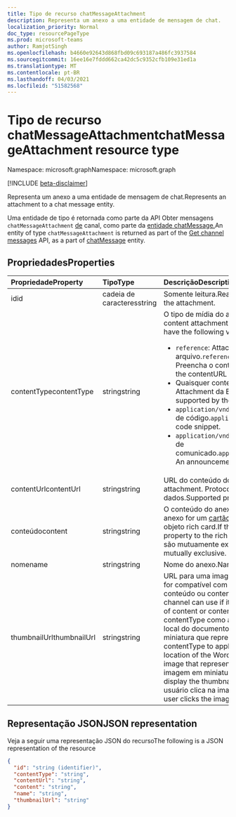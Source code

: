 ```yaml
---
title: Tipo de recurso chatMessageAttachment
description: Representa um anexo a uma entidade de mensagem de chat.
localization_priority: Normal
doc_type: resourcePageType
ms.prod: microsoft-teams
author: RamjotSingh
ms.openlocfilehash: b4660e92643d868fbd09c693187a486fc3937584
ms.sourcegitcommit: 16ee16e7fddd662ca42dc5c9352cfb109e31ed1a
ms.translationtype: MT
ms.contentlocale: pt-BR
ms.lasthandoff: 04/03/2021
ms.locfileid: "51582568"
---
```

# <a name="chatmessageattachment-resource-type"></a><span data-ttu-id="765f9-103">Tipo de recurso chatMessageAttachment</span><span class="sxs-lookup"><span data-stu-id="765f9-103">chatMessageAttachment resource type</span></span>

<span data-ttu-id="765f9-104">Namespace: microsoft.graph</span><span class="sxs-lookup"><span data-stu-id="765f9-104">Namespace: microsoft.graph</span></span>

[!INCLUDE [beta-disclaimer](../../includes/beta-disclaimer.md)]

<span data-ttu-id="765f9-105">Representa um anexo a uma entidade de mensagem de chat.</span><span class="sxs-lookup"><span data-stu-id="765f9-105">Represents an attachment to a chat message entity.</span></span>

<span data-ttu-id="765f9-106">Uma entidade de tipo é retornada como parte da API Obter mensagens `chatMessageAttachment` [de](../api/channel-list-messages.md) canal, como parte da [entidade chatMessage.](chatmessage.md)</span><span class="sxs-lookup"><span data-stu-id="765f9-106">An entity of type `chatMessageAttachment` is returned as part of the [Get channel messages](../api/channel-list-messages.md) API, as a part of [chatMessage](chatmessage.md) entity.</span></span>

## <a name="properties"></a><span data-ttu-id="765f9-107">Propriedades</span><span class="sxs-lookup"><span data-stu-id="765f9-107">Properties</span></span>
| <span data-ttu-id="765f9-108">Propriedade</span><span class="sxs-lookup"><span data-stu-id="765f9-108">Property</span></span>     | <span data-ttu-id="765f9-109">Tipo</span><span class="sxs-lookup"><span data-stu-id="765f9-109">Type</span></span>   |<span data-ttu-id="765f9-110">Descrição</span><span class="sxs-lookup"><span data-stu-id="765f9-110">Description</span></span>|
|:---------------|:--------|:----------|
|<span data-ttu-id="765f9-111">id</span><span class="sxs-lookup"><span data-stu-id="765f9-111">id</span></span>|<span data-ttu-id="765f9-112">cadeia de caracteres</span><span class="sxs-lookup"><span data-stu-id="765f9-112">string</span></span>| <span data-ttu-id="765f9-113">Somente leitura.</span><span class="sxs-lookup"><span data-stu-id="765f9-113">Read-only.</span></span> <span data-ttu-id="765f9-114">ID exclusiva do anexo.</span><span class="sxs-lookup"><span data-stu-id="765f9-114">Unique id of the attachment.</span></span>|
|<span data-ttu-id="765f9-115">contentType</span><span class="sxs-lookup"><span data-stu-id="765f9-115">contentType</span></span>| <span data-ttu-id="765f9-116">string</span><span class="sxs-lookup"><span data-stu-id="765f9-116">string</span></span> | <span data-ttu-id="765f9-117">O tipo de mídia do anexo de conteúdo.</span><span class="sxs-lookup"><span data-stu-id="765f9-117">The media type of the content attachment.</span></span> <span data-ttu-id="765f9-118">Ele pode ter os seguintes valores:</span><span class="sxs-lookup"><span data-stu-id="765f9-118">It can have the following values:</span></span> <br><ul><li><span data-ttu-id="765f9-119">`reference`: Attachment é um link para outro arquivo.</span><span class="sxs-lookup"><span data-stu-id="765f9-119">`reference`: Attachment is a link to another file.</span></span> <span data-ttu-id="765f9-120">Preencha o contentURL com o link para o objeto.</span><span class="sxs-lookup"><span data-stu-id="765f9-120">Populate the contentURL with the link to the object.</span></span></li><li><span data-ttu-id="765f9-121">Quaisquer contentTypes suportados pelo objeto Attachment da Estrutura de [Bot](/azure/bot-service/rest-api/bot-framework-rest-connector-api-reference?#attachment-object)</span><span class="sxs-lookup"><span data-stu-id="765f9-121">Any contentTypes supported by the Bot Framework's [Attachment object](/azure/bot-service/rest-api/bot-framework-rest-connector-api-reference?#attachment-object)</span></span></li><li><span data-ttu-id="765f9-122">`application/vnd.microsoft.card.codesnippet`: Um trecho de código.</span><span class="sxs-lookup"><span data-stu-id="765f9-122">`application/vnd.microsoft.card.codesnippet`: A code snippet.</span></span> </li><li><span data-ttu-id="765f9-123">`application/vnd.microsoft.card.announcement`: Um header de comunicado.</span><span class="sxs-lookup"><span data-stu-id="765f9-123">`application/vnd.microsoft.card.announcement`: An announcement header.</span></span> </li>|
|<span data-ttu-id="765f9-124">contentUrl</span><span class="sxs-lookup"><span data-stu-id="765f9-124">contentUrl</span></span>|<span data-ttu-id="765f9-125">string</span><span class="sxs-lookup"><span data-stu-id="765f9-125">string</span></span>|<span data-ttu-id="765f9-126">URL do conteúdo do anexo.</span><span class="sxs-lookup"><span data-stu-id="765f9-126">URL for the content of the attachment.</span></span> <span data-ttu-id="765f9-127">Protocolos com suporte: http, https, arquivo e dados.</span><span class="sxs-lookup"><span data-stu-id="765f9-127">Supported protocols: http, https, file and data.</span></span>|
|<span data-ttu-id="765f9-128">conteúdo</span><span class="sxs-lookup"><span data-stu-id="765f9-128">content</span></span>|<span data-ttu-id="765f9-129">string</span><span class="sxs-lookup"><span data-stu-id="765f9-129">string</span></span>|<span data-ttu-id="765f9-130">O conteúdo do anexo.</span><span class="sxs-lookup"><span data-stu-id="765f9-130">The content of the attachment.</span></span> <span data-ttu-id="765f9-131">Se o anexo for um [cartão rich ,](/microsoftteams/platform/task-modules-and-cards/cards/cards-reference)de definir a propriedade como o objeto rich card.</span><span class="sxs-lookup"><span data-stu-id="765f9-131">If the attachment is a [rich card](/microsoftteams/platform/task-modules-and-cards/cards/cards-reference), set the property to the rich card object.</span></span> <span data-ttu-id="765f9-132">Essa propriedade e contentUrl são mutuamente exclusivos.</span><span class="sxs-lookup"><span data-stu-id="765f9-132">This property and contentUrl are mutually exclusive.</span></span>|
|<span data-ttu-id="765f9-133">nome</span><span class="sxs-lookup"><span data-stu-id="765f9-133">name</span></span>|<span data-ttu-id="765f9-134">string</span><span class="sxs-lookup"><span data-stu-id="765f9-134">string</span></span>|<span data-ttu-id="765f9-135">Nome do anexo.</span><span class="sxs-lookup"><span data-stu-id="765f9-135">Name of the attachment.</span></span>|
|<span data-ttu-id="765f9-136">thumbnailUrl</span><span class="sxs-lookup"><span data-stu-id="765f9-136">thumbnailUrl</span></span>| <span data-ttu-id="765f9-137">string</span><span class="sxs-lookup"><span data-stu-id="765f9-137">string</span></span> |<span data-ttu-id="765f9-138">URL para uma imagem em miniatura que o canal pode usar se for compatível com o uso de uma forma alternativa, menor de conteúdo ou contentUrl.</span><span class="sxs-lookup"><span data-stu-id="765f9-138">URL to a thumbnail image that the channel can use if it supports using an alternative, smaller form of content or contentUrl.</span></span> <span data-ttu-id="765f9-139">Por exemplo, se você definir contentType como aplicativo/word e definir contentUrl como o local do documento do Word, poderá incluir uma imagem em miniatura que representa o documento.</span><span class="sxs-lookup"><span data-stu-id="765f9-139">For example, if you set contentType to application/word and set contentUrl to the location of the Word document, you might include a thumbnail image that represents the document.</span></span> <span data-ttu-id="765f9-140">O canal poderia exibir a imagem em miniatura em vez do documento.</span><span class="sxs-lookup"><span data-stu-id="765f9-140">The channel could display the thumbnail image instead of the document.</span></span> <span data-ttu-id="765f9-141">Quando o usuário clica na imagem, o canal abriria o documento.</span><span class="sxs-lookup"><span data-stu-id="765f9-141">When the user clicks the image, the channel would open the document.</span></span>|

## <a name="json-representation"></a><span data-ttu-id="765f9-142">Representação JSON</span><span class="sxs-lookup"><span data-stu-id="765f9-142">JSON representation</span></span>
 <span data-ttu-id="765f9-143">Veja a seguir uma representação JSON do recurso</span><span class="sxs-lookup"><span data-stu-id="765f9-143">The following is a JSON representation of the resource</span></span>

<!-- {
  "blockType": "resource",
  "optionalProperties": [
    "thumbnailUrl",
    "content",
    "contentUrl"
  ],
  "keyProperty": "id",
  "@odata.type": "microsoft.graph.chatMessageAttachment"
}-->

```json
{
  "id": "string (identifier)",
  "contentType": "string",
  "contentUrl": "string",
  "content": "string",
  "name": "string",
  "thumbnailUrl": "string"
}

```

<!-- uuid: 8fcb5dbc-d5aa-4681-8e31-b001d5168d79
2015-10-25 14:57:30 UTC -->
<!--
{
  "type": "#page.annotation",
  "description": "chat attachment resource",
  "keywords": "",
  "section": "documentation",
  "tocPath": "",
  "suppressions": []
}
-->


